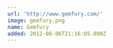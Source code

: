 ```yaml
---
url: 'http://www.gemfury.com/'
image: gemfury.png
name: Gemfury
added: 2012-08-06T21:16:05.000Z
---
```

